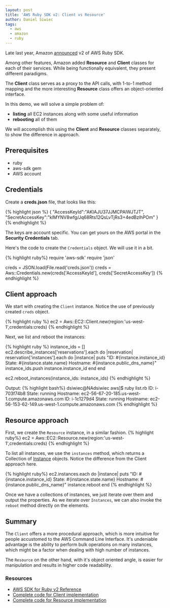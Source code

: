 ```yaml
---
layout: post
title: 'AWS Ruby SDK v2: Client vs Resource'
author: Daniel Siwiec
tags:
  - aws
  - amazon
  - ruby
---
```


Late last year, Amazon [announced](http://ruby.awsblog.com/post/Tx2NJE86FP0HHXX/Announcing-V2-of-the-AWS-SDK-for-Ruby) v2 of AWS Ruby SDK.

Among other features, Amazon added **Resource** and **Client** classes for each of their services.
While being functionally equivalent, they present different paradigms.

The **Client** class serves as a proxy to the API calls, with 1-to-1 method mapping and the more interesting **Resource** class offers an object-oriented interface.

In this demo, we will solve a simple problem of:

* **listing** all EC2 instances along with some useful information
* **rebooting** all of them

We will accomplish this using the **Client** and **Resource** classes separately, to show the difference in approach.

## Prerequisites

* ruby
* aws-sdk gem
* AWS account


## Credentials

Create a **creds.json** file, that looks like this:

{% highlight json %}
{
  "AccessKeyId":"AKIAJU37JJMCPAIWJTJT",
  "SecretAccessKey":"klMYNV8wfg/Jq68Rts12QsLvTjRs3+4edBzlhPOm"
}
{% endhighlight %}

The keys are account specific. You can get yours on the AWS portal in the **Security Credentials** tab.

Here's the code to create the ```Credentials``` object. We will use it in a bit.

{% highlight ruby%}
require 'aws-sdk'
require 'json'

creds = JSON.load(File.read('creds.json'))
creds = Aws::Credentials.new(creds['AccessKeyId'], creds['SecretAccessKey'])
{% endhighlight %}



## Client approach

We start with creating the ```Client``` instance. Notice the use of previously created ```creds``` object.

{% highlight ruby %}
ec2 = Aws::EC2::Client.new(region:'us-west-1',credentials:creds)
{% endhighlight %}

Next, we list and reboot the instances:

{% highlight ruby %}
instance_ids = []
ec2.describe_instances['reservations'].each do |reservation|
  reservation['instances'].each do |instance|
    puts "ID: #{instance.instance_id} State: #{instance.state.name} Hostname: #{instance.public_dns_name}"
    instance_ids.push instance.instance_id
  end
end

ec2.reboot_instances(instance_ids: instance_ids)
{% endhighlight %}


Output:
{% highlight bash%}
dsiwiec@NAdsiwiec aws]$ ruby list.rb
ID: i-703f74b8 State: running Hostname: ec2-56-67-20-185.us-west-1.compute.amazonaws.com
ID: i-1c1279d4 State: running Hostname: ec2-56-153-62-149.us-west-1.compute.amazonaws.com
{% endhighlight %}

## Resource approach

First, we create the ```Resource``` instance, in a similar fashion.
{% highlight ruby%}
ec2 = Aws::EC2::Resource.new(region:'us-west-1',credentials:creds)
{% endhighlight %}

To list all instances, we use the ```instances``` method, which returns a Collection of
[Instance](http://docs.aws.amazon.com/sdkforruby/api/Aws/EC2/Instance.html) objects.
Notice the difference from the Client approach here.

{% highlight ruby%}
ec2.instances.each do |instance|
  puts "ID: #{instance.instance_id} State: #{instance.state.name} Hostname: #{instance.public_dns_name}"
  instance.reboot
end
{% endhighlight %}

Once we have a collections of instances, we just iterate over them and output the properties.
As we iterate over ```Instances```, we can also invoke the ```reboot``` method directly on the elements.


## Summary

The ```Client``` offers a more procedural approach, which is more intuitive for people accustomed
to the AWS Command Line Interface. It's undeniable advantage is the ability to perform bulk operations
on many instances, which might be a factor when dealing with high number of instances.

The ```Resource``` on the other hand, with it's object oriented
angle, is easier for manipulation and results in higher code readability.

### Resources
* [AWS SDK for Ruby v2 Reference](http://docs.aws.amazon.com/sdkforruby/api/_index.html)
* [Complete code for Client implementation](https://gist.github.com/danielsiwiec/20deba324e85f3d61088)
* [Complete code for Resource implementation](https://gist.github.com/danielsiwiec/e91a24249d45b9d5df01)
